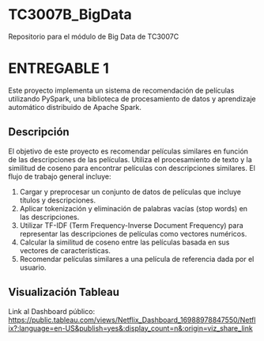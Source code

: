 # TC3007B_BigData
Repositorio para el módulo de Big Data de TC3007C

# ENTREGABLE 1
Este proyecto implementa un sistema de recomendación de películas utilizando PySpark, una biblioteca de procesamiento de datos y aprendizaje automático distribuido de Apache Spark.
## Descripción
El objetivo de este proyecto es recomendar películas similares en función de las descripciones de las películas. Utiliza el procesamiento de texto y la similitud de coseno para encontrar películas con descripciones similares. El flujo de trabajo general incluye:

1. Cargar y preprocesar un conjunto de datos de películas que incluye títulos y descripciones.
2. Aplicar tokenización y eliminación de palabras vacías (stop words) en las descripciones.
3. Utilizar TF-IDF (Term Frequency-Inverse Document Frequency) para representar las descripciones de películas como vectores numéricos.
4. Calcular la similitud de coseno entre las películas basada en sus vectores de características.
5. Recomendar películas similares a una película de referencia dada por el usuario.

## Visualización Tableau
Link al Dashboard público: https://public.tableau.com/views/Netflix_Dashboard_16988978847550/Netflix?:language=en-US&publish=yes&:display_count=n&:origin=viz_share_link
